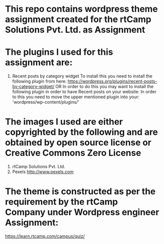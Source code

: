 # This repo contains wordpress theme assignment created for the rtCamp Solutions Pvt. Ltd. as Assignment

# The plugins I used for this assignment are: 
1)  Recent posts by category widget
To install this you need to install the following plugin from here:
https://wordpress.org/plugins/recent-posts-by-category-widget/
OR
In order to do this you may want to install the following plugin in order to have Recent posts  on your website:
In order to this you need to move the upper mentioned plugin into your: 'wordpress/wp-content/plugins/'

# The images I used are either copyrighted by the following and are obtained by open source license or Creative Commons Zero License
1)  rtCamp Solutions Pvt. Ltd.
2)  Pexels http://www.pexels.com

# The theme is constructed as per the requirement by the rtCamp Company under Wordpress engineer Assignment: 
https://learn.rtcamp.com/campus/quiz/
